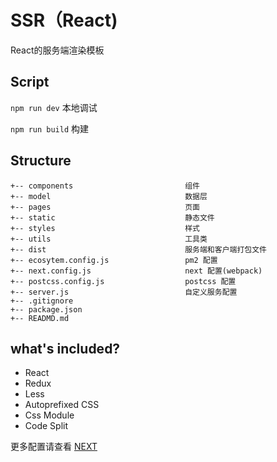 # SSR（React)
React的服务端渲染模板

## Script
`npm run dev` 本地调试

`npm run build` 构建 

## Structure
```
+-- components                         组件
+-- model                              数据层
+-- pages                              页面
+-- static                             静态文件
+-- styles                             样式
+-- utils                              工具类
+-- dist                               服务端和客户端打包文件
+-- ecosytem.config.js                 pm2 配置
+-- next.config.js                     next 配置(webpack)
+-- postcss.config.js                  postcss 配置
+-- server.js                          自定义服务配置
+-- .gitignore
+-- package.json
+-- READMD.md
```

## what's included?
* React
* Redux
* Less
* Autoprefixed CSS
* Css Module
* Code Split


更多配置请查看 [NEXT](http://nextjs.frontendx.cn/)